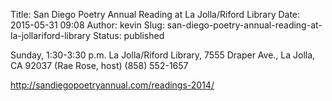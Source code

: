 Title: San Diego Poetry Annual Reading at La Jolla/Riford Library
Date: 2015-05-31 09:08
Author: kevin
Slug: san-diego-poetry-annual-reading-at-la-jollariford-library
Status: published

Sunday, 1:30-3:30 p.m. La Jolla/Riford Library, 7555 Draper Ave., La Jolla, CA 92037 (Rae Rose, host) (858) 552-1657

http://sandiegopoetryannual.com/readings-2014/

